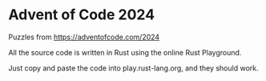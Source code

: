 # Advent of Code 2024

Puzzles from https://adventofcode.com/2024 

All the source code is written in Rust using the online Rust Playground.

Just copy and paste the code into play.rust-lang.org, and they should work.
